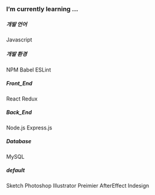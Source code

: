 ### I’m currently learning ...

##### 개발 언어
Javascript 

##### 개발 환경
NPM Babel ESLint

##### Front_End
React Redux

##### Back_End
Node.js Express.js

##### Database
MySQL

##### default
Sketch Photoshop Illustrator Preimier AfterEffect Indesign 

<!--
**Juhye-Kim/Juhye-Kim** is a ✨ _special_ ✨ repository because its `README.md` (this file) appears on your GitHub profile.

Here are some ideas to get you started:

- 🔭 I’m currently working on ...
- 🌱 I’m currently learning ...
- 👯 I’m looking to collaborate on ...
- 🤔 I’m looking for help with ...
- 💬 Ask me about ...
- 📫 How to reach me: ...
- 😄 Pronouns: ...
- ⚡ Fun fact: ...
-->
